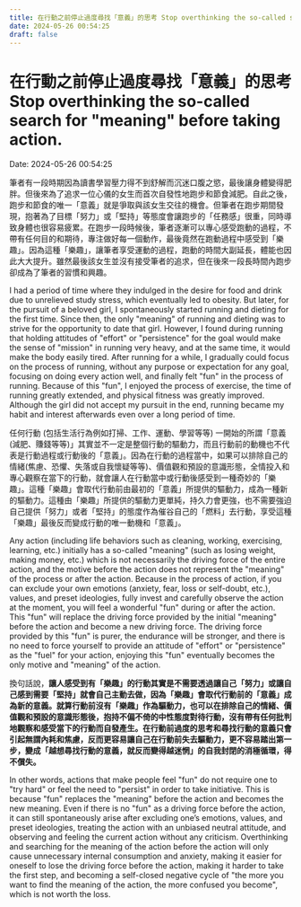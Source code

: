 ```yaml
---
title: 在行動之前停止過度尋找「意義」的思考 Stop overthinking the so-called search for "meaning" before taking action. 
date: 2024-05-26 00:54:25 
draft: false
---
```

# 在行動之前停止過度尋找「意義」的思考 Stop overthinking the so-called search for "meaning" before taking action.
Date: 2024-05-26 00:54:25

<!-- wp:paragraph -->
<p></p>
<!-- /wp:paragraph -->

<!-- wp:paragraph -->
<p>筆者有一段時期因為讀書學習壓力得不到舒解而沉迷口腹之慾，最後讓身體變得肥胖。但後來為了追求一位心儀的女生而首次自發性地跑步和節食減肥。自此之後，跑步和節食的唯一「意義」就是爭取與該女生交往的機會。但筆者在跑步期間發現，抱著為了目標「努力」或「堅持」等態度會讓跑步的「任務感」很重，同時導致身體也很容易疲累。在跑步一段時候後，筆者逐漸可以專心感受跑動的過程，不帶有任何目的和期待，專注做好每一個動作，最後竟然在跑動過程中感受到「樂趣」。因為這種「樂趣」，讓筆者享受運動的過程，跑動的時間大副延長，體能也因此大大提升。雖然最後該女生並沒有接受筆者的追求，但在後來一段長時間內跑步卻成為了筆者的習慣和興趣。</p>
<!-- /wp:paragraph -->

<!-- wp:paragraph -->
<p>I had a period of time where they indulged in the desire for food and drink due to unrelieved study stress, which eventually led to obesity. But later, for the pursuit of a beloved girl, I spontaneously started running and dieting for the first time. Since then, the only "meaning" of running and dieting was to strive for the opportunity to date that girl. However, I found during running that holding attitudes of "effort" or "persistence" for the goal would make the sense of "mission" in running very heavy, and at the same time, it would make the body easily tired. After running for a while, I gradually could focus on the process of running, without any purpose or expectation for any goal, focusing on doing every action well, and finally felt "fun" in the process of running. Because of this "fun", I enjoyed the process of exercise, the time of running greatly extended, and physical fitness was greatly improved. Although the girl did not accept my pursuit in the end, running became my habit and interest afterwards even over a long period of time.</p>
<!-- /wp:paragraph -->

<!-- wp:paragraph -->
<p>任何行動 (包括生活行為例如打掃、工作、運動、學習等等) 一開始的所謂「意義 (減肥、賺錢等等)」其實並不一定是整個行動的驅動力，而且行動前的動機也不代表是行動過程或行動後的「意義」。因為在行動的過程當中，如果可以排除自己的情緒(焦慮、恐懼、失落或自我懷疑等等)、價值觀和預設的意識形態，全情投入和專心觀察在當下的行動，就會讓人在行動當中或行動後感受到一種奇妙的「樂趣」。這種「樂趣」會取代行動前由最初的「意義」所提供的驅動力，成為一種新的驅動力。這種由「樂趣」所提供的驅動力更單純，持久力會更強，也不需要強迫自己提供「努力」或者「堅持」的態度作為催谷自己的「燃料」去行動，享受這種「樂趣」最後反而變成行動的唯一動機和「意義」。</p>
<!-- /wp:paragraph -->

<!-- wp:paragraph -->
<p>Any action (including life behaviors such as cleaning, working, exercising, learning, etc.) initially has a so-called "meaning" (such as losing weight, making money, etc.) which is not necessarily the driving force of the entire action, and the motive before the action does not represent the "meaning" of the process or after the action. Because in the process of action, if you can exclude your own emotions (anxiety, fear, loss or self-doubt, etc.), values, and preset ideologies, fully invest and carefully observe the action at the moment, you will feel a wonderful "fun" during or after the action. This "fun" will replace the driving force provided by the initial "meaning" before the action and become a new driving force. The driving force provided by this "fun" is purer, the endurance will be stronger, and there is no need to force yourself to provide an attitude of "effort" or "persistence" as the "fuel" for your action, enjoying this "fun" eventually becomes the only motive and "meaning" of the action.</p>
<!-- /wp:paragraph -->

<!-- wp:paragraph -->
<p>換句話說，<strong>讓人感受到有「樂趣」的行動其實是不需要透過讓自己「努力」或讓自己感到需要「堅持」就會自己主動去做，因為「樂趣」會取代行動前的「意義」成為新的意義。就算行動前沒有「樂趣」作為驅動力，也可以在排除自己的情緒、價值觀和預設的意識形態後，抱持不偏不倚的中性態度對待行動，沒有帶有任何批判地觀察和感受當下的行動而自發產生。在行動前過度的思考和尋找行動的意義只會引起無謂內耗和焦慮，反而更容易讓自己在行動前失去驅動力，更不容易踏出第一步，變成「越想尋找行動的意義，就反而變得越迷惘」的自我封閉的消極循環，得不償失。</strong></p>
<!-- /wp:paragraph -->

<!-- wp:paragraph -->
<p>In other words, actions that make people feel "fun" do not require one to "try hard" or feel the need to "persist" in order to take initiative. This is because "fun" replaces the "meaning" before the action and becomes the new meaning. Even if there is no "fun" as a driving force before the action, it can still spontaneously arise after excluding one’s emotions, values, and preset ideologies, treating the action with an unbiased neutral attitude, and observing and feeling the current action without any criticism. Overthinking and searching for the meaning of the action before the action will only cause unnecessary internal consumption and anxiety, making it easier for oneself to lose the driving force before the action, making it harder to take the first step, and becoming a self-closed negative cycle of "the more you want to find the meaning of the action, the more confused you become", which is not worth the loss.</p>
<!-- /wp:paragraph -->

<!-- wp:paragraph -->
<p></p>
<!-- /wp:paragraph -->
